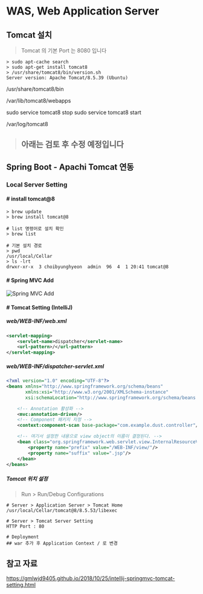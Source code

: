 # WAS, Web Application Server

## Tomcat 설치

> Tomcat 의 기본 Port 는 8080 입니다

```shell script
> sudo apt-cache search
> sudo apt-get install tomcat8
> /usr/share/tomcat8/bin/version.sh
Server version: Apache Tomcat/8.5.39 (Ubuntu)
```

/usr/share/tomcat8/bin

/var/lib/tomcat8/webapps

sudo service tomcat8 stop
sudo service tomcat8 start

/var/log/tomcat8




> ## 아래는 검토 후 수정 예정입니다

## Spring Boot - Apachi Tomcat 연동

### Local Server Setting

#### # install tomcat@8

```shell script
> brew update
> brew install tomcat@8

# list 명령어로 설치 확인
> brew list

# 기본 설치 경로
> pwd
/usr/local/Cellar
> ls -lrt
drwxr-xr-x  3 choibyunghyeon  admin  96  4  1 20:41 tomcat@8
```

#### # Spring MVC Add

![Spring MVC Add](./image/2020-04-01-17-40-29.png)

#### # Tomcat Setting (IntelliJ)

##### web/WEB-INF/web.xml

```xml
<servlet-mapping>
    <servlet-name>dispatcher</servlet-name>
    <url-pattern>/</url-pattern>
</servlet-mapping>
```

##### web/WEB-INF/dispatcher-servlet.xml

```xml
<?xml version="1.0" encoding="UTF-8"?>
<beans xmlns="http://www.springframework.org/schema/beans"
       xmlns:xsi="http://www.w3.org/2001/XMLSchema-instance"
       xsi:schemaLocation="http://www.springframework.org/schema/beans http://www.springframework.org/schema/beans/spring-beans.xsd">

    <!-- Annotation 활성화 -->
    <mvc:annotation-driven/>
    <!-- Component 패키지 지정 -->
    <context:component-scan base-package="com.example.dust.controller"/>

    <!-- 여기서 설정한 내용으로 view object의 이름이 결정된다. -->
    <bean class="org.springframework.web.servlet.view.InternalResourceViewResolver">
        <property name="prefix" value="/WEB-INF/view/"/>
        <property name="suffix" value=".jsp"/>
    </bean>
</beans>
```

##### Tomcat 위치 설정

> Run > Run/Debug Configurations  

```shell script
# Server > Application Server > Tomcat Home
/usr/local/Cellar/tomcat@8/8.5.53/libexec

# Server > Tomcat Server Setting
HTTP Port : 80

# Deployment
## war 추가 후 Application Context / 로 변경
```

## 참고 자료

<https://gmlwjd9405.github.io/2018/10/25/intellij-springmvc-tomcat-setting.html>